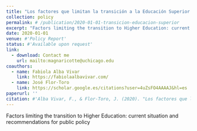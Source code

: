 ```yaml
---
title: "Los factores que limitan la transición a la Educación Superior: Situación actual y recomendaciones de política pública (in Spanish)"
collection: policy
permalink: # /publication/2020-01-01-transicion-educacion-superior
excerpt: "Factors limiting the transition to Higher Education: current situation and recommendations for public policy"
date: 2020-01-01
venue: #'Policy Report'
status: #'Available upon request'
link: 
  - download: Contact me
    url: mailto:magnaricotte@uchicago.edu
coauthors:
  - name: Fabiola Alba Vivar
    link: https://fabiolaalbavivar.com/
  - name: José Flor-Toro
    link: https://scholar.google.es/citations?user=4uZsFO4AAAAJ&hl=es
paperurl: ''
citation: #'Alba Vivar, F., & Flor-Toro, J. (2020). "Los factores que limitan la transición a la Educación Superior: Situación actual y recomendaciones de política pública." Policy Report.'
---
```

Factors limiting the transition to Higher Education: current situation and recommendations for public policy

